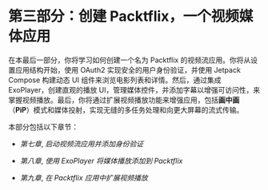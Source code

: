 # 第三部分：创建 Packtflix，一个视频媒体应用

在本最后一部分，你将学习如何创建一个名为 Packtflix 的视频流应用。你将从设置应用结构开始，使用 OAuth2 实现安全的用户身份验证，并使用 Jetpack Compose 构建动态 UI 组件来浏览电影列表和详情。然后，通过集成 ExoPlayer，创建直观的播放 UI，管理媒体控件，并添加字幕以增强可访问性，来掌握视频播放。最后，你将通过扩展视频播放功能来增强应用，包括**画中画**（**PiP**）模式和媒体投射，实现无缝的多任务处理和向更大屏幕的流式传输。

本部分包括以下章节：

+   *第七章*, *启动视频流应用并添加身份验证*

+   *第八章*, *使用 ExoPlayer 将媒体播放添加到 Packtflix*

+   *第九章*, *在 Packtflix 应用中扩展视频播放*
